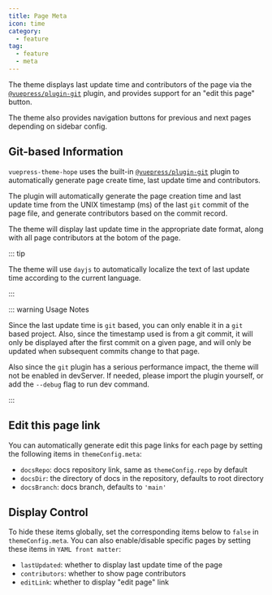 ```yaml
---
title: Page Meta
icon: time
category:
  - feature
tag:
  - feature
  - meta
---
```


The theme displays last update time and contributors of the page via the [`@vuepress/plugin-git`][git] plugin, and provides support for an "edit this page" button.

The theme also provides navigation buttons for previous and next pages depending on sidebar config.

<!-- more -->

## Git-based Information

`vuepress-theme-hope` uses the built-in [`@vuepress/plugin-git`][git] plugin to automatically generate page create time, last update time and contributors.

The plugin will automatically generate the page creation time and last update time from the UNIX timestamp (ms) of the last `git` commit of the page file, and generate contributors based on the commit record.

The theme will display last update time in the appropriate date format, along with all page contributors at the botom of the page.

::: tip

The theme will use `dayjs` to automatically localize the text of last update time according to the current language.

:::

::: warning Usage Notes

Since the last update time is `git` based, you can only enable it in a `git` based project. Also, since the timestamp used is from a git commit, it will only be displayed after the first commit on a given page, and will only be updated when subsequent commits change to that page.

Also since the `git` plugin has a serious performance impact, the theme will not be enabled in devServer. If needed, please import the plugin yourself, or add the `--debug` flag to run dev command.

:::

## Edit this page link

You can automatically generate edit this page links for each page by setting the following items in `themeConfig.meta`:

- `docsRepo`: docs repository link, same as `themeConfig.repo` by default
- `docsDir`: the directory of docs in the repository, defaults to root directory
- `docsBranch`: docs branch, defaults to `'main'`

## Display Control

To hide these items globally, set the corresponding items below to `false` in `themeConfig.meta`. You can also enable/disable specific pages by setting these items in `YAML front matter`:

- `lastUpdated`: whether to display last update time of the page
- `contributors`: whether to show page contributors
- `editLink`: whether to display "edit page" link

[git]: https://v2.vuepress.vuejs.org/reference/plugin/git.html

